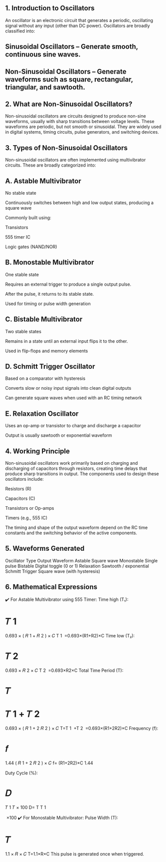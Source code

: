 
## 1. Introduction to Oscillators
An oscillator is an electronic circuit that generates a periodic, oscillating signal without any input (other than DC power). Oscillators are broadly classified into:

## Sinusoidal Oscillators – Generate smooth, continuous sine waves.

## Non-Sinusoidal Oscillators – Generate waveforms such as square, rectangular, triangular, and sawtooth.

## 2. What are Non-Sinusoidal Oscillators?
Non-sinusoidal oscillators are circuits designed to produce non-sine waveforms, usually with sharp transitions between voltage levels. These waveforms are periodic, but not smooth or sinusoidal. They are widely used in digital systems, timing circuits, pulse generators, and switching devices.

## 3. Types of Non-Sinusoidal Oscillators
Non-sinusoidal oscillators are often implemented using multivibrator circuits. These are broadly categorized into:

## A. Astable Multivibrator
No stable state

Continuously switches between high and low output states, producing a square wave

Commonly built using:

Transistors

555 timer IC

Logic gates (NAND/NOR)

## B. Monostable Multivibrator
One stable state

Requires an external trigger to produce a single output pulse.

After the pulse, it returns to its stable state.

Used for timing or pulse width generation

## C. Bistable Multivibrator
Two stable states

Remains in a state until an external input flips it to the other.

Used in flip-flops and memory elements

## D. Schmitt Trigger Oscillator
Based on a comparator with hysteresis

Converts slow or noisy input signals into clean digital outputs

Can generate square waves when used with an RC timing network

## E. Relaxation Oscillator
Uses an op-amp or transistor to charge and discharge a capacitor

Output is usually sawtooth or exponential waveform

## 4. Working Principle
Non-sinusoidal oscillators work primarily based on charging and discharging of capacitors through resistors, creating time delays that produce sharp transitions in output. The components used to design these oscillators include:

Resistors (R)

Capacitors (C)

Transistors or Op-amps

Timers (e.g., 555 IC)

The timing and shape of the output waveform depend on the RC time constants and the switching behavior of the active components.

## 5. Waveforms Generated
Oscillator Type	Output Waveform
Astable	Square wave
Monostable	Single pulse
Bistable	Digital toggle (0 or 1)
Relaxation	Sawtooth / exponential
Schmitt Trigger	Square wave (with hysteresis)

##  6. Mathematical Expressions
✔️ For Astable Multivibrator using 555 Timer:
Time high (T₁):

𝑇
1
=
0.693
×
(
𝑅
1
+
𝑅
2
)
×
𝐶
T 
1
​
 =0.693×(R1+R2)×C
Time low (T₂):

𝑇
2
=
0.693
×
𝑅
2
×
𝐶
T 
2
​
 =0.693×R2×C
Total Time Period (T):

𝑇
=
𝑇
1
+
𝑇
2
=
0.693
×
(
𝑅
1
+
2
𝑅
2
)
×
𝐶
T=T 
1
​
 +T 
2
​
 =0.693×(R1+2R2)×C
Frequency (f):

𝑓
=
1.44
(
𝑅
1
+
2
𝑅
2
)
×
𝐶
f= 
(R1+2R2)×C
1.44
​
 
Duty Cycle (%):

𝐷
=
𝑇
1
𝑇
×
100
D= 
T
T 
1
​
 
​
 ×100
✔️ For Monostable Multivibrator:
Pulse Width (T):

𝑇
=
1.1
×
𝑅
×
𝐶
T=1.1×R×C
This pulse is generated once when triggered.

